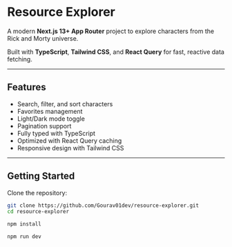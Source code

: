 # Resource Explorer

A modern **Next.js 13+ App Router** project to explore characters from the Rick and Morty universe.

Built with **TypeScript**, **Tailwind CSS**, and **React Query** for fast, reactive data fetching.

---

## Features

- Search, filter, and sort characters
- Favorites management
- Light/Dark mode toggle
- Pagination support
- Fully typed with TypeScript
- Optimized with React Query caching
- Responsive design with Tailwind CSS

---

## Getting Started

Clone the repository:

```bash
git clone https://github.com/Gourav01dev/resource-explorer.git
cd resource-explorer

npm install

npm run dev
